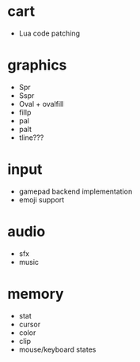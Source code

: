 # cart

* Lua code patching

# graphics

* Spr
* Sspr
* Oval + ovalfill
* fillp
* pal
* palt
* tline???

# input

* gamepad backend implementation
* emoji support

# audio

* sfx
* music

# memory

* stat
* cursor
* color
* clip
* mouse/keyboard states